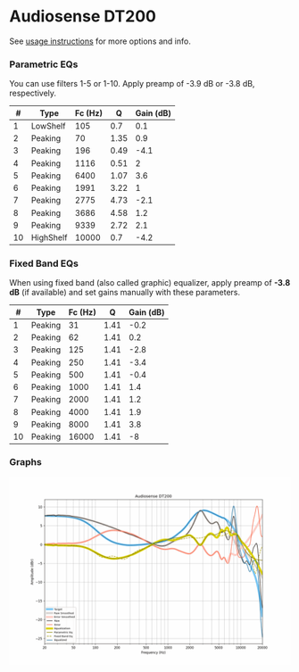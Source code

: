 # Audiosense DT200
See [usage instructions](https://github.com/jaakkopasanen/AutoEq#usage) for more options and info.

### Parametric EQs
You can use filters 1-5 or 1-10. Apply preamp of -3.9 dB or -3.8 dB, respectively.

|   # | Type      |   Fc (Hz) |    Q |   Gain (dB) |
|-----|-----------|-----------|------|-------------|
|   1 | LowShelf  |       105 | 0.7  |         0.1 |
|   2 | Peaking   |        70 | 1.35 |         0.9 |
|   3 | Peaking   |       196 | 0.49 |        -4.1 |
|   4 | Peaking   |      1116 | 0.51 |         2   |
|   5 | Peaking   |      6400 | 1.07 |         3.6 |
|   6 | Peaking   |      1991 | 3.22 |         1   |
|   7 | Peaking   |      2775 | 4.73 |        -2.1 |
|   8 | Peaking   |      3686 | 4.58 |         1.2 |
|   9 | Peaking   |      9339 | 2.72 |         2.1 |
|  10 | HighShelf |     10000 | 0.7  |        -4.2 |

### Fixed Band EQs
When using fixed band (also called graphic) equalizer, apply preamp of **-3.8 dB** (if available) and set gains manually with these parameters.

|   # | Type    |   Fc (Hz) |    Q |   Gain (dB) |
|-----|---------|-----------|------|-------------|
|   1 | Peaking |        31 | 1.41 |        -0.2 |
|   2 | Peaking |        62 | 1.41 |         0.2 |
|   3 | Peaking |       125 | 1.41 |        -2.8 |
|   4 | Peaking |       250 | 1.41 |        -3.4 |
|   5 | Peaking |       500 | 1.41 |        -0.4 |
|   6 | Peaking |      1000 | 1.41 |         1.4 |
|   7 | Peaking |      2000 | 1.41 |         1.2 |
|   8 | Peaking |      4000 | 1.41 |         1.9 |
|   9 | Peaking |      8000 | 1.41 |         3.8 |
|  10 | Peaking |     16000 | 1.41 |        -8   |

### Graphs
![](./Audiosense%20DT200.png)
